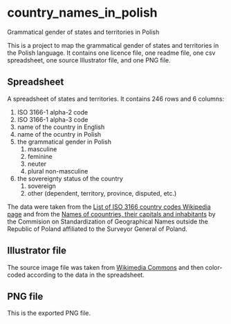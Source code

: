 # country_names_in_polish
Grammatical gender of states and territories in Polish

This is a project to map the grammatical gender of states and territories in the Polish language. It contains one licence file, one readme file, one csv spreadsheet, one source Illustrator file, and one PNG file.

## Spreadsheet
A spreadsheet of states and territories. It contains 246 rows and 6 columns:
1. ISO 3166-1 alpha-2 code
2. ISO 3166-1 alpha-3 code
3. name of the country in English
4. name of the ocuntry in Polish
5. the grammatical gender in Polish
    1. masculine
    2. feminine
    3. neuter
    4. plural non-masculine
6. the sovereignty status of the country
    1. sovereign
    2. other (dependent, territory, province, disputed, etc.)

The data were taken from the [List of ISO 3166 country codes Wikipedia page](https://en.wikipedia.org/wiki/List_of_ISO_3166_country_codes) and from the [Names of coountries, their capitals and inhabitants](http://ksng.gugik.gov.pl/pliki/nazwy_panstw_swiata.pdf) by the Commision on Standardization of Geographical Names outside the Republic of Poland affiliated to the Surveyor General of Poland.

## Illustrator file
The source image file was taken from [Wikimedia Commons](https://commons.wikimedia.org/wiki/File:BlankMap-World-Microstates.svg) and then color-coded according to the data in the spreadsheet.

## PNG file
This is the exported PNG file.
